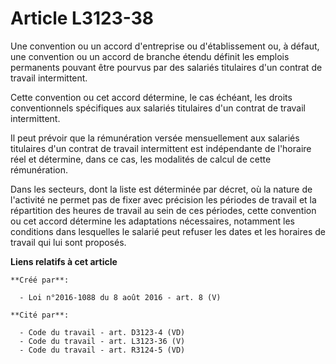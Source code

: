# Article L3123-38

Une convention ou un accord d'entreprise ou d'établissement ou, à défaut, une convention ou un accord de branche étendu
définit les emplois permanents pouvant être pourvus par des salariés titulaires d'un contrat de travail intermittent. 

Cette convention ou cet accord détermine, le cas échéant, les droits conventionnels spécifiques aux salariés titulaires d'un
contrat de travail intermittent. 

Il peut prévoir que la rémunération versée mensuellement aux salariés titulaires d'un contrat de travail intermittent est
indépendante de l'horaire réel et détermine, dans ce cas, les modalités de calcul de cette rémunération. 

Dans les secteurs, dont la liste est déterminée par décret, où la nature de l'activité ne permet pas de fixer avec précision
les périodes de travail et la répartition des heures de travail au sein de ces périodes, cette convention ou cet accord
détermine les adaptations nécessaires, notamment les conditions dans lesquelles le salarié peut refuser les dates et les
horaires de travail qui lui sont proposés.

**Liens relatifs à cet article**

	**Créé par**:

	  - Loi n°2016-1088 du 8 août 2016 - art. 8 (V)

	**Cité par**:

	  - Code du travail - art. D3123-4 (VD)
	  - Code du travail - art. L3123-36 (V)
	  - Code du travail - art. R3124-5 (VD)
